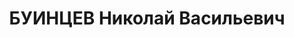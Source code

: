 ---
title: БУИНЦЕВ Николай Васильевич
description: 'Род. в 1897, Казанская губ., чуваш, обр.: училище. Проживал: г. Красноярск.
  Директор Злобинской нефтебазы

  Арестован 26.07.1936. Обв. по ст.58—2, 58—8, 58—11 УК РСФСР. Приговор: ВК ВС СССР,
  22.07.1938 – ВМН. Расстрелян 22.07.1938, в г. Красноярске.

  Реабилитирован ВК ВС СССР 22.08.1957'
---